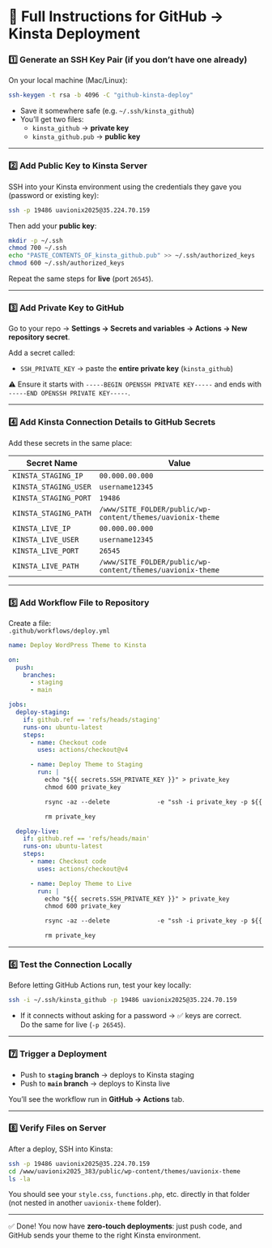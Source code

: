 # 🚀 Full Instructions for GitHub → Kinsta Deployment

### 1️⃣ Generate an SSH Key Pair (if you don’t have one already)
On your local machine (Mac/Linux):
```bash
ssh-keygen -t rsa -b 4096 -C "github-kinsta-deploy"
```
- Save it somewhere safe (e.g. `~/.ssh/kinsta_github`)
- You’ll get two files:
  - `kinsta_github` → **private key**  
  - `kinsta_github.pub` → **public key**

---

### 2️⃣ Add Public Key to Kinsta Server
SSH into your Kinsta environment using the credentials they gave you (password or existing key):
```bash
ssh -p 19486 uavionix2025@35.224.70.159
```

Then add your **public key**:
```bash
mkdir -p ~/.ssh
chmod 700 ~/.ssh
echo "PASTE_CONTENTS_OF_kinsta_github.pub" >> ~/.ssh/authorized_keys
chmod 600 ~/.ssh/authorized_keys
```

Repeat the same steps for **live** (port `26545`).

---

### 3️⃣ Add Private Key to GitHub
Go to your repo → **Settings → Secrets and variables → Actions → New repository secret**.  

Add a secret called:  
- `SSH_PRIVATE_KEY` → paste the **entire private key** (`kinsta_github`)  

⚠️ Ensure it starts with `-----BEGIN OPENSSH PRIVATE KEY-----` and ends with `-----END OPENSSH PRIVATE KEY-----`.  

---

### 4️⃣ Add Kinsta Connection Details to GitHub Secrets
Add these secrets in the same place:

| Secret Name             | Value                                                                 |
|--------------------------|-----------------------------------------------------------------------|
| `KINSTA_STAGING_IP`      | `00.000.00.000`                                                      |
| `KINSTA_STAGING_USER`    | `username12345`                                                       |
| `KINSTA_STAGING_PORT`    | `19486`                                                              |
| `KINSTA_STAGING_PATH`    | `/www/SITE_FOLDER/public/wp-content/themes/uavionix-theme`       |
| `KINSTA_LIVE_IP`         | `00.000.00.000`                                                        |
| `KINSTA_LIVE_USER`       | `username12345`                                                       |
| `KINSTA_LIVE_PORT`       | `26545`                                                              |
| `KINSTA_LIVE_PATH`       | `/www/SITE_FOLDER/public/wp-content/themes/uavionix-theme`       |

---

### 5️⃣ Add Workflow File to Repository
Create a file:  
`.github/workflows/deploy.yml`

```yaml
name: Deploy WordPress Theme to Kinsta

on:
  push:
    branches:
      - staging
      - main

jobs:
  deploy-staging:
    if: github.ref == 'refs/heads/staging'
    runs-on: ubuntu-latest
    steps:
      - name: Checkout code
        uses: actions/checkout@v4

      - name: Deploy Theme to Staging
        run: |
          echo "${{ secrets.SSH_PRIVATE_KEY }}" > private_key
          chmod 600 private_key

          rsync -az --delete             -e "ssh -i private_key -p ${{ secrets.KINSTA_STAGING_PORT }} -o StrictHostKeyChecking=no"             ./ ${{ secrets.KINSTA_STAGING_USER }}@${{ secrets.KINSTA_STAGING_IP }}:${{ secrets.KINSTA_STAGING_PATH }}/

          rm private_key

  deploy-live:
    if: github.ref == 'refs/heads/main'
    runs-on: ubuntu-latest
    steps:
      - name: Checkout code
        uses: actions/checkout@v4

      - name: Deploy Theme to Live
        run: |
          echo "${{ secrets.SSH_PRIVATE_KEY }}" > private_key
          chmod 600 private_key

          rsync -az --delete             -e "ssh -i private_key -p ${{ secrets.KINSTA_LIVE_PORT }} -o StrictHostKeyChecking=no"             ./ ${{ secrets.KINSTA_LIVE_USER }}@${{ secrets.KINSTA_LIVE_IP }}:${{ secrets.KINSTA_LIVE_PATH }}/

          rm private_key
```

---

### 6️⃣ Test the Connection Locally
Before letting GitHub Actions run, test your key locally:
```bash
ssh -i ~/.ssh/kinsta_github -p 19486 uavionix2025@35.224.70.159
```
- If it connects without asking for a password → ✅ keys are correct.  
Do the same for live (`-p 26545`).  

---

### 7️⃣ Trigger a Deployment
- Push to **`staging` branch** → deploys to Kinsta staging  
- Push to **`main` branch** → deploys to Kinsta live  

You’ll see the workflow run in **GitHub → Actions** tab.  

---

### 8️⃣ Verify Files on Server
After a deploy, SSH into Kinsta:
```bash
ssh -p 19486 uavionix2025@35.224.70.159
cd /www/uavionix2025_383/public/wp-content/themes/uavionix-theme
ls -la
```
You should see your `style.css`, `functions.php`, etc. directly in that folder (not nested in another `uavionix-theme` folder).  

---

✅ Done! You now have **zero-touch deployments**: just push code, and GitHub sends your theme to the right Kinsta environment.  
